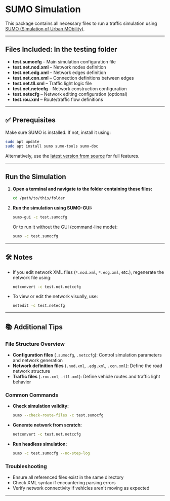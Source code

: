 # SUMO Simulation 

This package contains all necessary files to run a traffic simulation using [SUMO (Simulation of Urban MObility)](https://www.eclipse.org/sumo/).

---

## Files Included: In the testing folder

- **test.sumocfg** – Main simulation configuration file  
- **test.net.nod.xml** – Network nodes definition  
- **test.net.edg.xml** – Network edges definition  
- **test.net.con.xml** – Connection definitions between edges  
- **test.net.tll.xml** – Traffic light logic file  
- **test.net.netccfg** – Network construction configuration  
- **test.netecfg** – Network editing configuration (optional)  
- **test.rou.xml** – Route/traffic flow definitions  

---

## ✅ Prerequisites

Make sure SUMO is installed. If not, install it using:

```bash
sudo apt update
sudo apt install sumo sumo-tools sumo-doc
```

Alternatively, use the [latest version from source](https://sumo.dlr.de/docs/Installing/index.html) for full features.

---

##  Run the Simulation

1. **Open a terminal and navigate to the folder containing these files:**

    ```bash
    cd /path/to/this/folder
    ```

2. **Run the simulation using SUMO-GUI:**

    ```bash
    sumo-gui -c test.sumocfg
    ```

    Or to run it without the GUI (command-line mode):

    ```bash
    sumo -c test.sumocfg
    ```

---

## 🛠 Notes

- If you edit network XML files (`*.nod.xml`, `*.edg.xml`, etc.), regenerate the network file using:

    ```bash
    netconvert -c test.net.netccfg
    ```

- To view or edit the network visually, use:

    ```bash
    netedit -c test.netecfg
    ```

---

## 📚 Additional Tips

### File Structure Overview

- **Configuration files** (`.sumocfg`, `.netccfg`): Control simulation parameters and network generation  
- **Network definition files** (`.nod.xml`, `.edg.xml`, `.con.xml`): Define the road network structure  
- **Traffic files** (`.rou.xml`, `.tll.xml`): Define vehicle routes and traffic light behavior  

### Common Commands

- **Check simulation validity:**  
    ```bash
    sumo --check-route-files -c test.sumocfg
    ```
- **Generate network from scratch:**  
    ```bash
    netconvert -c test.net.netccfg
    ```
- **Run headless simulation:**  
    ```bash
    sumo -c test.sumocfg --no-step-log
    ```

### Troubleshooting

- Ensure all referenced files exist in the same directory  
- Check XML syntax if encountering parsing errors  
- Verify network connectivity if vehicles aren't moving as expected  

---
